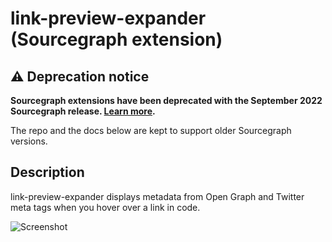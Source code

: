 # link-preview-expander (Sourcegraph extension)

## ⚠️ Deprecation notice

**Sourcegraph extensions have been deprecated with the September 2022 Sourcegraph
release. [Learn more](https://docs.sourcegraph.com/extensions/deprecation).**

The repo and the docs below are kept to support older Sourcegraph versions.

## Description

link-preview-expander displays metadata from Open Graph and Twitter meta tags when you hover over a link in code.

<p>
<picture>
<source srcset="https://user-images.githubusercontent.com/37420160/101077427-d15cdd00-3572-11eb-91ed-6ea3ba8a9037.png" media="(prefers-color-scheme: dark)">
<source srcset="https://user-images.githubusercontent.com/37420160/101077430-d28e0a00-3572-11eb-8cb1-536b173b0b83.png" media="(prefers-color-scheme: light)">
<img src="https://user-images.githubusercontent.com/37420160/101077430-d28e0a00-3572-11eb-8cb1-536b173b0b83.png" alt="Screenshot">
</picture>
</p>
